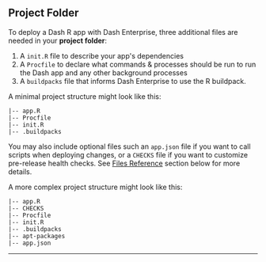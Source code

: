 ## Project Folder

To deploy a Dash R app with Dash Enterprise, three additional files are needed in your **project folder**:

1. A `init.R` file to describe your app's dependencies
2. A `Procfile` to declare what commands & processes should be run to run the Dash 
    app and any other background processes 
3. A `buildpacks` file that informs Dash Enterprise to use the R buildpack.

A minimal project structure might look like this:

```
|-- app.R
|-- Procfile
|-- init.R
|-- .buildpacks
```

You may also include optional files such an `app.json` file if you want to call scripts when deploying changes, or a `CHECKS` file if you want to customize 
pre-release health checks. See [Files Reference](#optional-files) section
below for more details.

A more complex project structure might look like this:

```
|-- app.R
|-- CHECKS
|-- Procfile
|-- init.R
|-- .buildpacks
|-- apt-packages
|-- app.json
```

---
